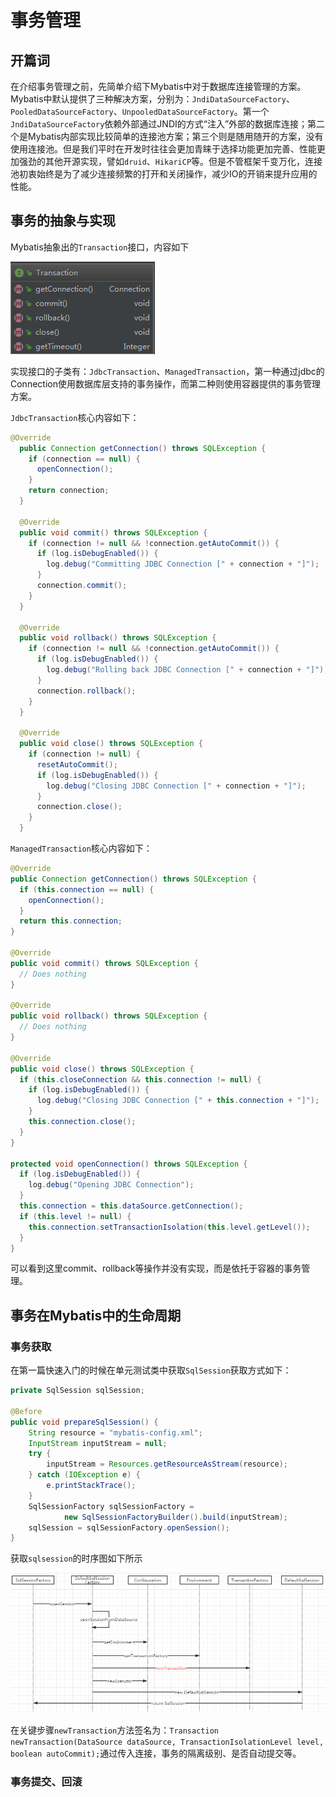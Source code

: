 # 事务管理

## 开篇词

在介绍事务管理之前，先简单介绍下Mybatis中对于数据库连接管理的方案。Mybatis中默认提供了三种解决方案，分别为：`JndiDataSourceFactory`、`PooledDataSourceFactory`、`UnpooledDataSourceFactory`。第一个`JndiDataSourceFactory`依赖外部通过JNDI的方式“注入”外部的数据库连接；第二个是Mybatis内部实现比较简单的连接池方案；第三个则是随用随开的方案，没有使用连接池。但是我们平时在开发时往往会更加青睐于选择功能更加完善、性能更加强劲的其他开源实现，譬如`druid`、`HikariCP`等。但是不管框架千变万化，连接池初衷始终是为了减少连接频繁的打开和关闭操作，减少IO的开销来提升应用的性能。

## 事务的抽象与实现

Mybatis抽象出的`Transaction`接口，内容如下

![](./images/04_01.png)

实现接口的子类有：`JdbcTransaction`、`ManagedTransaction`，第一种通过jdbc的Connection使用数据库层支持的事务操作，而第二种则使用容器提供的事务管理方案。

`JdbcTransaction`核心内容如下：

```java
@Override
  public Connection getConnection() throws SQLException {
    if (connection == null) {
      openConnection();
    }
    return connection;
  }

  @Override
  public void commit() throws SQLException {
    if (connection != null && !connection.getAutoCommit()) {
      if (log.isDebugEnabled()) {
        log.debug("Committing JDBC Connection [" + connection + "]");
      }
      connection.commit();
    }
  }

  @Override
  public void rollback() throws SQLException {
    if (connection != null && !connection.getAutoCommit()) {
      if (log.isDebugEnabled()) {
        log.debug("Rolling back JDBC Connection [" + connection + "]");
      }
      connection.rollback();
    }
  }

  @Override
  public void close() throws SQLException {
    if (connection != null) {
      resetAutoCommit();
      if (log.isDebugEnabled()) {
        log.debug("Closing JDBC Connection [" + connection + "]");
      }
      connection.close();
    }
  }
```

`ManagedTransaction`核心内容如下：

```java
@Override
public Connection getConnection() throws SQLException {
  if (this.connection == null) {
    openConnection();
  }
  return this.connection;
}

@Override
public void commit() throws SQLException {
  // Does nothing
}

@Override
public void rollback() throws SQLException {
  // Does nothing
}

@Override
public void close() throws SQLException {
  if (this.closeConnection && this.connection != null) {
    if (log.isDebugEnabled()) {
      log.debug("Closing JDBC Connection [" + this.connection + "]");
    }
    this.connection.close();
  }
}

protected void openConnection() throws SQLException {
  if (log.isDebugEnabled()) {
    log.debug("Opening JDBC Connection");
  }
  this.connection = this.dataSource.getConnection();
  if (this.level != null) {
    this.connection.setTransactionIsolation(this.level.getLevel());
  }
}
```

可以看到这里commit、rollback等操作并没有实现，而是依托于容器的事务管理。

## 事务在Mybatis中的生命周期

### 事务获取

在第一篇快速入门的时候在单元测试类中获取`SqlSession`获取方式如下：

```java
private SqlSession sqlSession;

@Before
public void prepareSqlSession() {
    String resource = "mybatis-config.xml";
    InputStream inputStream = null;
    try {
        inputStream = Resources.getResourceAsStream(resource);
    } catch (IOException e) {
        e.printStackTrace();
    }
    SqlSessionFactory sqlSessionFactory =
            new SqlSessionFactoryBuilder().build(inputStream);
    sqlSession = sqlSessionFactory.openSession();
}
```

获取`sqlsession`的时序图如下所示

![](./images/04_02.jpg)

在关键步骤`newTransaction`方法签名为：`Transaction newTransaction(DataSource dataSource, TransactionIsolationLevel level, boolean autoCommit);`通过传入连接，事务的隔离级别、是否自动提交等。

### 事务提交、回滚





